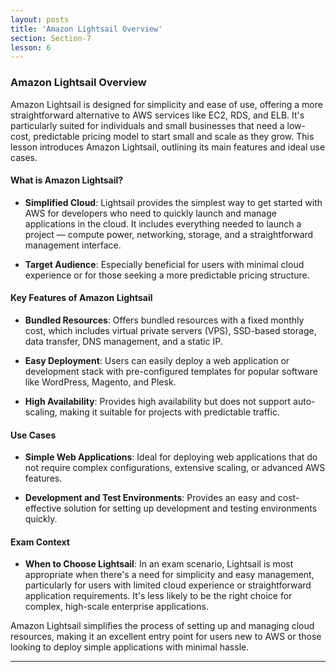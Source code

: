 ```yaml
---
layout: posts
title: 'Amazon Lightsail Overview'
section: Section-7
lesson: 6
---
```


### Amazon Lightsail Overview

Amazon Lightsail is designed for simplicity and ease of use, offering a more straightforward alternative to AWS services like EC2, RDS, and ELB. It's particularly suited for individuals and small businesses that need a low-cost, predictable pricing model to start small and scale as they grow. This lesson introduces Amazon Lightsail, outlining its main features and ideal use cases.

<!-- pagebreak -->

#### What is Amazon Lightsail?

- **Simplified Cloud**: Lightsail provides the simplest way to get started with AWS for developers who need to quickly launch and manage applications in the cloud. It includes everything needed to launch a project — compute power, networking, storage, and a straightforward management interface.

- **Target Audience**: Especially beneficial for users with minimal cloud experience or for those seeking a more predictable pricing structure.

<!-- pagebreak -->

#### Key Features of Amazon Lightsail

- **Bundled Resources**: Offers bundled resources with a fixed monthly cost, which includes virtual private servers (VPS), SSD-based storage, data transfer, DNS management, and a static IP.

- **Easy Deployment**: Users can easily deploy a web application or development stack with pre-configured templates for popular software like WordPress, Magento, and Plesk.

- **High Availability**: Provides high availability but does not support auto-scaling, making it suitable for projects with predictable traffic.

<!-- pagebreak -->

#### Use Cases

- **Simple Web Applications**: Ideal for deploying web applications that do not require complex configurations, extensive scaling, or advanced AWS features.

- **Development and Test Environments**: Provides an easy and cost-effective solution for setting up development and testing environments quickly.

<!-- pagebreak -->

#### Exam Context

- **When to Choose Lightsail**: In an exam scenario, Lightsail is most appropriate when there's a need for simplicity and easy management, particularly for users with limited cloud experience or straightforward application requirements. It's less likely to be the right choice for complex, high-scale enterprise applications.

Amazon Lightsail simplifies the process of setting up and managing cloud resources, making it an excellent entry point for users new to AWS or those looking to deploy simple applications with minimal hassle.

---
